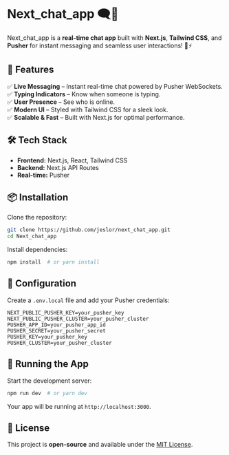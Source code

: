 # Next_chat_app 🗨️💬

Next_chat_app is a **real-time chat app** built with **Next.js**, **Tailwind CSS**, and **Pusher** for instant messaging and seamless user interactions! 🚀⚡

## 🚀 Features

✅ **Live Messaging** – Instant real-time chat powered by Pusher WebSockets.  
✅ **Typing Indicators** – Know when someone is typing.  
✅ **User Presence** – See who is online.  
✅ **Modern UI** – Styled with Tailwind CSS for a sleek look.  
✅ **Scalable & Fast** – Built with Next.js for optimal performance.  

## 🛠 Tech Stack

- **Frontend:** Next.js, React, Tailwind CSS
- **Backend:** Next.js API Routes
- **Real-time:** Pusher

## 📦 Installation

Clone the repository:

```bash
git clone https://github.com/jeslor/next_chat_app.git
cd Next_chat_app
```

Install dependencies:

```bash
npm install  # or yarn install
```

## 🔑 Configuration

Create a `.env.local` file and add your Pusher credentials:

```env
NEXT_PUBLIC_PUSHER_KEY=your_pusher_key
NEXT_PUBLIC_PUSHER_CLUSTER=your_pusher_cluster
PUSHER_APP_ID=your_pusher_app_id
PUSHER_SECRET=your_pusher_secret
PUSHER_KEY=your_pusher_key
PUSHER_CLUSTER=your_pusher_cluster
```

## 🚀 Running the App

Start the development server:

```bash
npm run dev  # or yarn dev
```

Your app will be running at `http://localhost:3000`.

## 📜 License

This project is **open-source** and available under the [MIT License](LICENSE).